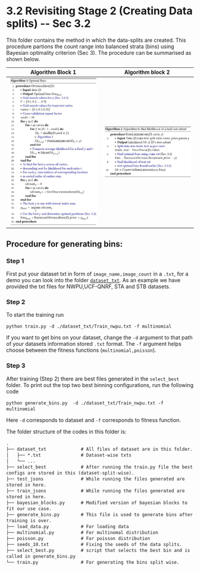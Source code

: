 # 3.2 Revisiting Stage 2 (Creating Data splits) -- Sec 3.2

This folder contains the method in which the data-splits are created. This procedure partions the count range into balanced strata (bins) using Bayesian optimality criterion (Sec 3). The procedure can be summarised as shown below.

Algorithm Block 1 |  Algorithm block 2
:-------------------------:|:-------------------------:
![algo](algorithm1.jpg) | ![algo2](algorithm2.jpg)


## Procedure for generating bins:
### Step 1

First put your dataset txt in form of ```image_name,image_count``` in a ```.txt```, for a demo you can look into the folder [```dataset_txt```](binning/dataset_txt). As an example we have provided the txt files for NWPU,UCF-QNRF, STA and STB datasets.

### Step 2
To start the training run

   ```
   python train.py -d ./dataset_txt/Train_nwpu.txt -f multinomial
   ``` 

If you want to get bins on your dataset, change the ```-d``` argument to that path of your datasets information stored ```.txt``` format. The ```-f``` argument helps choose between the fitness functions (```multinomial,poisson```).

### Step 3

After training (Step 2) there are best files generated in the ```select_best``` folder. To print out the top two best binning configurations, run the following code

```
python generate_bins.py  -d ./dataset_txt/Train_nwpu.txt -f multinomial
```
Here ```-d``` corresponds to dataset and ```-f``` corresponds to fitness function.

The folder structure of the codes in this folder is:
```
.
├── dataset_txt             # All files of dataset are in this folder.
│   ├── *.txt               # Dataset-wise txts 
│   └── ...
├── select_best             # After running the train.py file the best configs are stored in this (dataset-split-wise).
├── test_jsons              # While running the files generated are stored in here.
├── train_jsons             # While running the files generated are stored in here.
├── bayesian_blocks.py      # Modified version of bayesian blocks to fit our use case.
├── generate_bins.py        # This file is used to generate bins after training is over.
├── load_data.py            # For loading data
├── multinomial.py          # For multinomal distribution
├── poisson.py              # For poisson distribution
├── seeds_10.txt            # Fixing the seeds of the data splits.
├── select_best.py          # script that selects the best bin and is called in generate_bins.py
└── train.py                # For generating the bins split wise.
```
